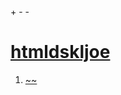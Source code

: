 <!DOCTYPE html>

<html><head>+</head> <body>-</body></html>
-<h1><a href="file:///C:/Users/Administrator/Desktop/github/uxui.html">
  htmldskljoe</a></h1>
     <ol>
     <li><a href="1.html>~</a></li>
     <li><a href="2.html>~~</a></li>
     </ol>
